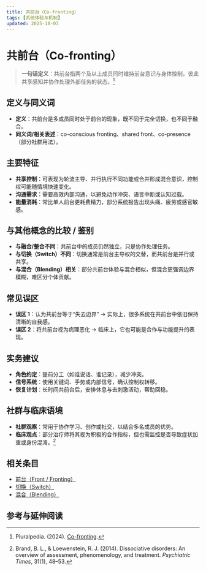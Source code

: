 ```yaml
---
title: 共前台（Co-fronting）
tags: [系统体验与机制]
updated: 2025-10-03
---
```


# 共前台（Co-fronting）

> **一句话定义**：共前台指两个及以上成员同时维持前台意识与身体控制，彼此共享感知并协作处理外部任务的状态。[^pluralpedia-cofront]

## 定义与同义词

* **定义**：共前台是多成员同时处于前台的现象，既不同于完全切换，也不同于融合。
* **同义词/相关表述**：co-conscious fronting、shared front、co-presence（部分社群用法）。

## 主要特征

* **共享控制**：可表现为轮流主导、并行执行不同功能或合并形成混合意识，控制权可能随情境快速变化。
* **沟通需求**：需要高效内部沟通，以避免动作冲突、语言中断或认知过载。
* **能量消耗**：常比单人前台更耗费精力，部分系统报告出现头痛、疲劳或感官敏感。

## 与其他概念的比较 / 鉴别

* **与融合/整合不同**：共前台中的成员仍然独立，只是协作处理任务。
* **与切换（Switch）不同**：切换通常是前台主导权的交替，而共前台是并行或共享。
* **与混合（Blending）相关**：部分共前台体验与混合相似，但混合更强调边界模糊，难区分个体贡献。

## 常见误区

* **误区 1**：认为共前台等于“失去边界” → 实际上，很多系统在共前台中依旧保持清晰的自我感。
* **误区 2**：将共前台视为病理恶化 → 临床上，它也可能是合作与功能提升的表现。

## 实务建议

* **角色约定**：提前分工（如谁说话、谁记录），减少冲突。
* **信号系统**：使用关键词、手势或内部信号，确认控制权转移。
* **恢复计划**：长时间共前台后，安排休息与去刺激活动，帮助回稳。

## 社群与临床语境

* **社群观察**：常用于协作学习、创作或社交，以结合多名成员的优势。
* **临床观点**：部分治疗师将其视为积极的合作指标，但也需监控是否导致症状加重或身份混淆。[^brand2014]

## 相关条目

* [前台（Front / Fronting）](entries/Front-Fronting.md)
* [切换（Switch）](entries/Switch.md)
* [混合（Blending）](entries/Blending.md)

## 参考与延伸阅读

[^pluralpedia-cofront]: Pluralpedia. (2024). [Co-fronting](https://pluralpedia.org/w/Co-fronting).

[^brand2014]: Brand, B. L., & Loewenstein, R. J. (2014). Dissociative disorders: An overview of assessment, phenomenology, and treatment. *Psychiatric Times*, 31(1), 48–53.
